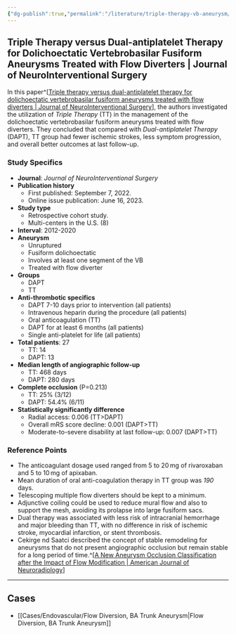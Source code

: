 ```yaml
---
{"dg-publish":true,"permalink":"/literature/triple-therapy-vb-aneurysm/","tags":["paper","aneurysm","flow_diversion","DAPT"],"created":"2023-10-17T17:49:37.166-07:00","updated":"2023-10-30T21:57:30.453-07:00"}
---
```



## Triple Therapy versus Dual-antiplatelet Therapy for Dolichoectatic Vertebrobasilar Fusiform Aneurysms Treated with Flow Diverters | Journal of NeuroInterventional Surgery

In this paper^[[Triple therapy versus dual-antiplatelet therapy for dolichoectatic vertebrobasilar fusiform aneurysms treated with flow diverters | Journal of NeuroInterventional Surgery](https://jnis.bmj.com/content/15/7/655.full)], the authors investigated the utilization of *Triple Therapy* (TT) in the management of the dolichoectatic vertebrobasilar fusiform aneurysms treated with flow diverters. They concluded that compared with *Dual-antiplatelet Therapy* (DAPT), TT group had fewer ischemic strokes, less symptom progression, and overall better outcomes at last follow-up. 

### Study Specifics

- **Journal**: *Journal of NeuroInterventional Surgery*
- **Publication history**
	- First published: September 7, 2022.
	- Online issue publication: June 16, 2023.
- **Study type**
	- Retrospective cohort study.
	- Multi-centers in the U.S. (8)
- **Interval**: 2012-2020
- **Aneurysm**
	- Unruptured 
	- Fusiform dolichoectatic 
	- Involves at least one segment of the VB
	- Treated with flow diverter
- **Groups**
	- DAPT
	- TT
- **Anti-thrombotic specifics**
	- DAPT 7-10 days prior to intervention (all patients)
	- Intravenous heparin during the procedure (all patients)
	- Oral anticoagulation (TT)
	- DAPT for at least 6 months (all patients)
	- Single anti-platelet for life (all patients)
- **Total patients**: 27
	- TT: 14
	- DAPT: 13
- **Median length of angiographic follow-up**
	- TT: 468 days
	- DAPT: 280 days
- **Complete occlusion** (P=0.213)
	- TT: 25% (3/12)
	- DAPT: 54.4% (6/11)
- **Statistically significantly difference**
	- Radial access: 0.006 (TT>DAPT)
	- Overall mRS score decline: 0.001 (DAPT>TT)
	- Moderate-to-severe disability at last follow-up: 0.007 (DAPT>TT)

### Reference Points

- The anticoagulant dosage used ranged from 5 to 20 mg of rivaroxaban and 5 to 10 mg of apixaban.
- Mean duration of oral anti-coagulation therapy in TT group was *190* days.
- Telescoping multiple flow diverters should be kept to a minimum.
- Adjunctive coiling could be used to reduce mural flow and also to support the mesh, avoiding its prolapse into large fusiform sacs.
- Dual therapy was associated with less risk of intracranial hemorrhage and major bleeding than TT, with no difference in risk of ischemic stroke, myocardial infarction, or stent thrombosis.
- Cekirge nd Saatci described the concept of stable remodeling for aneurysms that do not present angiographic occlusion but remain stable for a long period of time.^[[A New Aneurysm Occlusion Classification after the Impact of Flow Modification | American Journal of Neuroradiology](https://www.ajnr.org/content/37/1/19?ijkey=2364a648620d70d34216d7a25a376a42b61dd091&keytype2=tf_ipsecsha)]

---

## Cases

- [[Cases/Endovascular/Flow Diversion, BA Trunk Aneurysm\|Flow Diversion, BA Trunk Aneurysm]]
